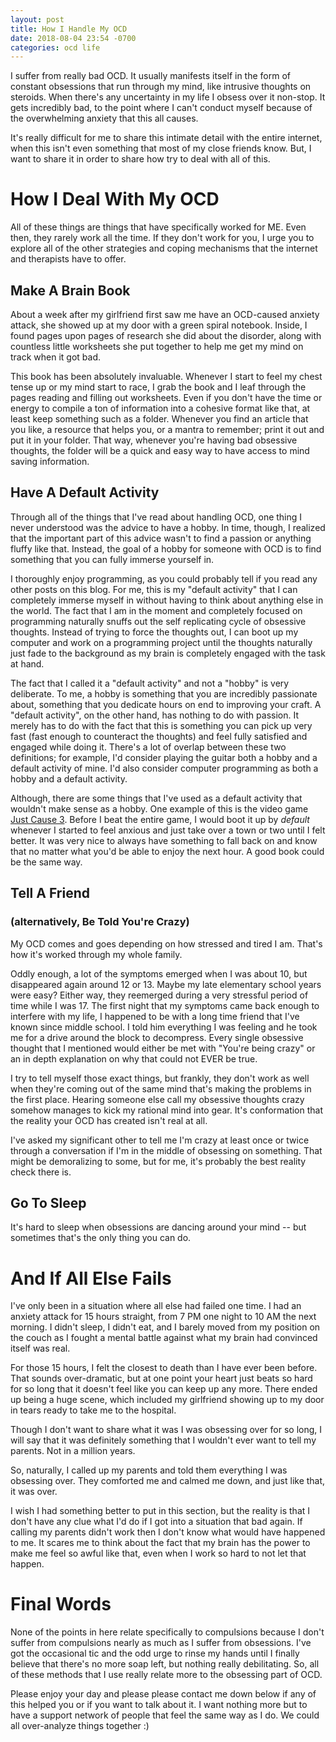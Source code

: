 ```yaml
---
layout: post
title: How I Handle My OCD
date: 2018-08-04 23:54 -0700
categories: ocd life
---
```


I suffer from really bad OCD. It usually manifests itself in the form of constant obsessions that run through my mind, like intrusive thoughts on steroids. When there's any uncertainty in my life I obsess over it non-stop. It gets incredibly bad, to the point where I can't conduct myself because of the overwhelming anxiety that this all causes.

It's really difficult for me to share this intimate detail with the entire internet, when this isn't even something that most of my close friends know. But, I want to share it in order to share how try to deal with all of this.

# How I Deal With My OCD

All of these things are things that have specifically worked for ME. Even then, they rarely work all the time. If they don't work for you, I urge you to explore all of the other strategies and coping mechanisms that the internet and therapists have to offer.

## Make A Brain Book

About a week after my girlfriend first saw me have an OCD-caused anxiety attack, she showed up at my door with a green spiral notebook. Inside, I found pages upon pages of research she did about the disorder, along with countless little worksheets she put together to help me get my mind on track when it got bad.

This book has been absolutely invaluable. Whenever I start to feel my chest tense up or my mind start to race, I grab the book and I leaf through the pages reading and filling out worksheets. Even if you don't have the time or energy to compile a ton of information into a cohesive format like that, at least keep something such as a folder. Whenever you find an article that you like, a resource that helps you, or a mantra to remember; print it out and put it in your folder. That way, whenever you're having bad obsessive thoughts, the folder will be a quick and easy way to have access to mind saving information.

## Have A Default Activity

Through all of the things that I've read about handling OCD, one thing I never understood was the advice to have a hobby. In time, though, I realized that the important part of this advice wasn't to find a passion or anything fluffy like that. Instead, the goal of a hobby for someone with OCD is to find something that you can fully immerse yourself in.

I thoroughly enjoy programming, as you could probably tell if you read any other posts on this blog. For me, this is my "default activity" that I can completely immerse myself in without having to think about anything else in the world. The fact that I am in the moment and completely focused on programming naturally snuffs out the self replicating cycle of obsessive thoughts. Instead of trying to force the thoughts out, I can boot up my computer and work on a programming project until the thoughts naturally just fade to the background as my brain is completely engaged with the task at hand.

The fact that I called it a "default activity" and not a "hobby" is very deliberate. To me, a hobby is something that you are incredibly passionate about, something that you dedicate hours on end to improving your craft. A "default activity", on the other hand, has nothing to do with passion. It merely has to do with the fact that this is something you can pick up very fast (fast enough to counteract the thoughts) and feel fully satisfied and engaged while doing it. There's a lot of overlap between these two definitions; for example, I'd consider playing the guitar both a hobby and a default activity of mine. I'd also consider computer programming as both a hobby and a default activity.

Although, there are some things that I've used as a default activity that wouldn't make sense as a hobby. One example of this is the video game [Just Cause 3](https://store.steampowered.com/app/225540/Just_Cause_3/). Before I beat the entire game, I would boot it up by _default_ whenever I started to feel anxious and just take over a town or two until I felt better. It was very nice to always have something to fall back on and know that no matter what you'd be able to enjoy the next hour. A good book could be the same way.

## Tell A Friend

### (alternatively, Be Told You're Crazy)

My OCD comes and goes depending on how stressed and tired I am. That's how it's worked through my whole family.

Oddly enough, a lot of the symptoms emerged when I was about 10, but disappeared again around 12 or 13. Maybe my late elementary school years were easy? Either way, they reemerged during a very stressful period of time while I was 17. The first night that my symptoms came back enough to interfere with my life, I happened to be with a long time friend that I've known since middle school. I told him everything I was feeling and he took me for a drive around the block to decompress. Every single obsessive thought that I mentioned would either be met with "You're being crazy" or an in depth explanation on why that could not EVER be true.

I try to tell myself those exact things, but frankly, they don't work as well when they're coming out of the same mind that's making the problems in the first place. Hearing someone else call my obsessive thoughts crazy somehow manages to kick my rational mind into gear. It's conformation that the reality your OCD has created isn't real at all.

I've asked my significant other to tell me I'm crazy at least once or twice through a conversation if I'm in the middle of obsessing on something. That might be demoralizing to some, but for me, it's probably the best reality check there is.

## Go To Sleep

It's hard to sleep when obsessions are dancing around your mind -- but sometimes that's the only thing you can do.

# And If All Else Fails

I've only been in a situation where all else had failed one time. I had an anxiety attack for 15 hours straight, from 7 PM one night to 10 AM the next morning. I didn't sleep, I didn't eat, and I barely moved from my position on the couch as I fought a mental battle against what my brain had convinced itself was real.

For those 15 hours, I felt the closest to death than I have ever been before. That sounds over-dramatic, but at one point your heart just beats so hard for so long that it doesn't feel like you can keep up any more. There ended up being a huge scene, which included my girlfriend showing up to my door in tears ready to take me to the hospital.

Though I don't want to share what it was I was obsessing over for so long, I will say that it was definitely something that I wouldn't ever want to tell my parents. Not in a million years.

So, naturally, I called up my parents and told them everything I was obsessing over. They comforted me and calmed me down, and just like that, it was over.

I wish I had something better to put in this section, but the reality is that I don't have any clue what I'd do if I got into a situation that bad again. If calling my parents didn't work then I don't know what would have happened to me. It scares me to think about the fact that my brain has the power to make me feel so awful like that, even when I work so hard to not let that happen.

# Final Words

None of the points in here relate specifically to compulsions because I don't suffer from compulsions nearly as much as I suffer from obsessions. I've got the occasional tic and the odd urge to rinse my hands until I finally believe that there's no more soap left, but nothing really debilitating. So, all of these methods that I use really relate more to the obsessing part of OCD.

Please enjoy your day and please please contact me down below if any of this helped you or if you want to talk about it. I want nothing more but to have a support network of people that feel the same way as I do. We could all over-analyze things together :)

